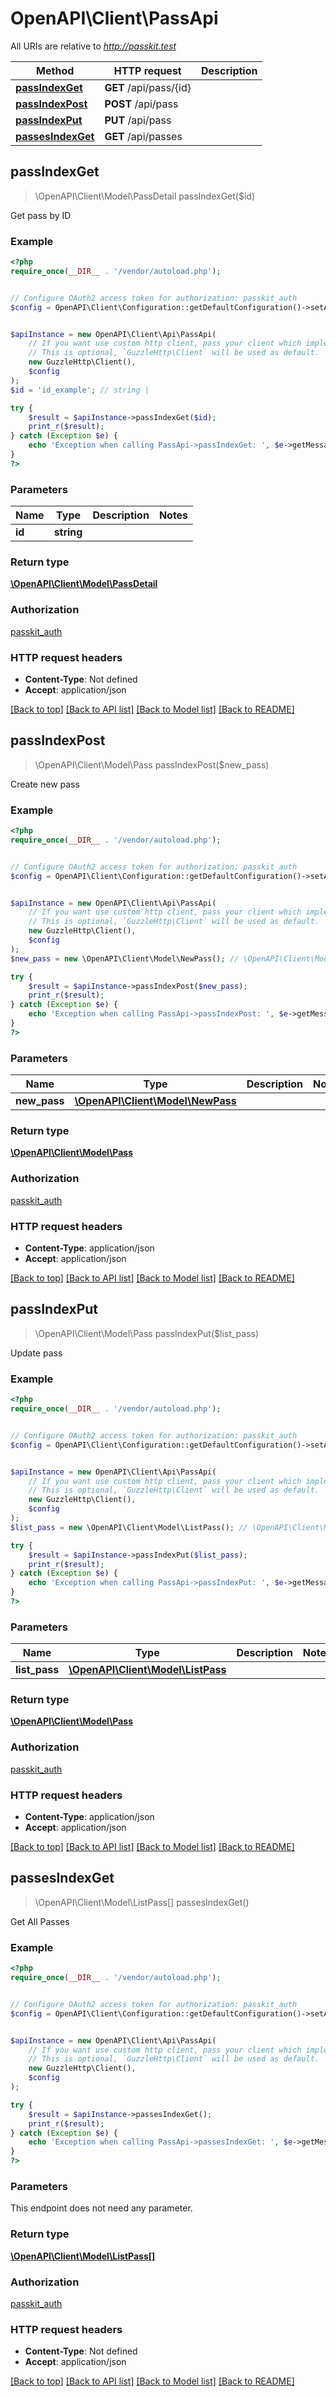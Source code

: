 # OpenAPI\Client\PassApi

All URIs are relative to *http://passkit.test*

Method | HTTP request | Description
------------- | ------------- | -------------
[**passIndexGet**](PassApi.md#passIndexGet) | **GET** /api/pass/{id} | 
[**passIndexPost**](PassApi.md#passIndexPost) | **POST** /api/pass | 
[**passIndexPut**](PassApi.md#passIndexPut) | **PUT** /api/pass | 
[**passesIndexGet**](PassApi.md#passesIndexGet) | **GET** /api/passes | 



## passIndexGet

> \OpenAPI\Client\Model\PassDetail passIndexGet($id)



Get pass by ID

### Example

```php
<?php
require_once(__DIR__ . '/vendor/autoload.php');


// Configure OAuth2 access token for authorization: passkit_auth
$config = OpenAPI\Client\Configuration::getDefaultConfiguration()->setAccessToken('YOUR_ACCESS_TOKEN');


$apiInstance = new OpenAPI\Client\Api\PassApi(
    // If you want use custom http client, pass your client which implements `GuzzleHttp\ClientInterface`.
    // This is optional, `GuzzleHttp\Client` will be used as default.
    new GuzzleHttp\Client(),
    $config
);
$id = 'id_example'; // string | 

try {
    $result = $apiInstance->passIndexGet($id);
    print_r($result);
} catch (Exception $e) {
    echo 'Exception when calling PassApi->passIndexGet: ', $e->getMessage(), PHP_EOL;
}
?>
```

### Parameters


Name | Type | Description  | Notes
------------- | ------------- | ------------- | -------------
 **id** | **string**|  |

### Return type

[**\OpenAPI\Client\Model\PassDetail**](../Model/PassDetail.md)

### Authorization

[passkit_auth](../../README.md#passkit_auth)

### HTTP request headers

- **Content-Type**: Not defined
- **Accept**: application/json

[[Back to top]](#) [[Back to API list]](../../README.md#documentation-for-api-endpoints)
[[Back to Model list]](../../README.md#documentation-for-models)
[[Back to README]](../../README.md)


## passIndexPost

> \OpenAPI\Client\Model\Pass passIndexPost($new_pass)



Create new pass

### Example

```php
<?php
require_once(__DIR__ . '/vendor/autoload.php');


// Configure OAuth2 access token for authorization: passkit_auth
$config = OpenAPI\Client\Configuration::getDefaultConfiguration()->setAccessToken('YOUR_ACCESS_TOKEN');


$apiInstance = new OpenAPI\Client\Api\PassApi(
    // If you want use custom http client, pass your client which implements `GuzzleHttp\ClientInterface`.
    // This is optional, `GuzzleHttp\Client` will be used as default.
    new GuzzleHttp\Client(),
    $config
);
$new_pass = new \OpenAPI\Client\Model\NewPass(); // \OpenAPI\Client\Model\NewPass | 

try {
    $result = $apiInstance->passIndexPost($new_pass);
    print_r($result);
} catch (Exception $e) {
    echo 'Exception when calling PassApi->passIndexPost: ', $e->getMessage(), PHP_EOL;
}
?>
```

### Parameters


Name | Type | Description  | Notes
------------- | ------------- | ------------- | -------------
 **new_pass** | [**\OpenAPI\Client\Model\NewPass**](../Model/NewPass.md)|  |

### Return type

[**\OpenAPI\Client\Model\Pass**](../Model/Pass.md)

### Authorization

[passkit_auth](../../README.md#passkit_auth)

### HTTP request headers

- **Content-Type**: application/json
- **Accept**: application/json

[[Back to top]](#) [[Back to API list]](../../README.md#documentation-for-api-endpoints)
[[Back to Model list]](../../README.md#documentation-for-models)
[[Back to README]](../../README.md)


## passIndexPut

> \OpenAPI\Client\Model\Pass passIndexPut($list_pass)



Update pass

### Example

```php
<?php
require_once(__DIR__ . '/vendor/autoload.php');


// Configure OAuth2 access token for authorization: passkit_auth
$config = OpenAPI\Client\Configuration::getDefaultConfiguration()->setAccessToken('YOUR_ACCESS_TOKEN');


$apiInstance = new OpenAPI\Client\Api\PassApi(
    // If you want use custom http client, pass your client which implements `GuzzleHttp\ClientInterface`.
    // This is optional, `GuzzleHttp\Client` will be used as default.
    new GuzzleHttp\Client(),
    $config
);
$list_pass = new \OpenAPI\Client\Model\ListPass(); // \OpenAPI\Client\Model\ListPass | 

try {
    $result = $apiInstance->passIndexPut($list_pass);
    print_r($result);
} catch (Exception $e) {
    echo 'Exception when calling PassApi->passIndexPut: ', $e->getMessage(), PHP_EOL;
}
?>
```

### Parameters


Name | Type | Description  | Notes
------------- | ------------- | ------------- | -------------
 **list_pass** | [**\OpenAPI\Client\Model\ListPass**](../Model/ListPass.md)|  |

### Return type

[**\OpenAPI\Client\Model\Pass**](../Model/Pass.md)

### Authorization

[passkit_auth](../../README.md#passkit_auth)

### HTTP request headers

- **Content-Type**: application/json
- **Accept**: application/json

[[Back to top]](#) [[Back to API list]](../../README.md#documentation-for-api-endpoints)
[[Back to Model list]](../../README.md#documentation-for-models)
[[Back to README]](../../README.md)


## passesIndexGet

> \OpenAPI\Client\Model\ListPass[] passesIndexGet()



Get All Passes

### Example

```php
<?php
require_once(__DIR__ . '/vendor/autoload.php');


// Configure OAuth2 access token for authorization: passkit_auth
$config = OpenAPI\Client\Configuration::getDefaultConfiguration()->setAccessToken('YOUR_ACCESS_TOKEN');


$apiInstance = new OpenAPI\Client\Api\PassApi(
    // If you want use custom http client, pass your client which implements `GuzzleHttp\ClientInterface`.
    // This is optional, `GuzzleHttp\Client` will be used as default.
    new GuzzleHttp\Client(),
    $config
);

try {
    $result = $apiInstance->passesIndexGet();
    print_r($result);
} catch (Exception $e) {
    echo 'Exception when calling PassApi->passesIndexGet: ', $e->getMessage(), PHP_EOL;
}
?>
```

### Parameters

This endpoint does not need any parameter.

### Return type

[**\OpenAPI\Client\Model\ListPass[]**](../Model/ListPass.md)

### Authorization

[passkit_auth](../../README.md#passkit_auth)

### HTTP request headers

- **Content-Type**: Not defined
- **Accept**: application/json

[[Back to top]](#) [[Back to API list]](../../README.md#documentation-for-api-endpoints)
[[Back to Model list]](../../README.md#documentation-for-models)
[[Back to README]](../../README.md)

